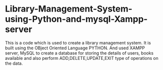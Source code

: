 # Library-Management-System-using-Python-and-mysql-Xampp-server

This is a code which is used to create a library management system. It is built using the OBject Oriented Language PYTHON. And used XAMPP server, MySQL to create a database for storing the details of users, books available and also perform ADD,DELETE,UPDATE,EXIT type of operations on the data.
